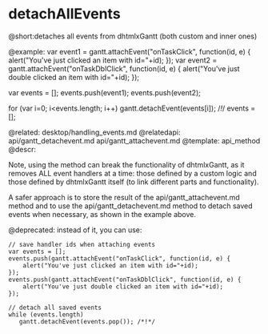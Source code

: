 detachAllEvents
=============

@short:detaches all events from dhtmlxGantt (both custom and inner ones)
	
@example:
var event1 = gantt.attachEvent("onTaskClick", function(id, e) {
    alert("You've just clicked an item with id="+id);
});
var event2 = gantt.attachEvent("onTaskDblClick", function(id, e) {
    alert("You've just double clicked an item with id="+id);
});

var events = [];
events.push(event1);
events.push(event2);

for (var i=0; i<events.length; i++)
   gantt.detachEvent(events[i]); /*!*/
events = [];



@related:
	desktop/handling_events.md
@relatedapi:
	api/gantt_detachevent.md
    api/gantt_attachevent.md
@template:	api_method
@descr:

Note, using the method can break the functionality of dhtmlxGantt, as it removes ALL event handlers at a time: those defined by a custom logic and those defined by dhtmlxGantt itself (to link different
parts and functionality). 

A safer approach is to store the result of the api/gantt_attachevent.md method and to use the api/gantt_detachevent.md method to detach saved events when necessary, as shown in the example above.

@deprecated:
instead of it, you can use:

~~~
// save handler ids when attaching events
var events = [];
events.push(gantt.attachEvent("onTaskClick", function(id, e) {
	alert("You've just clicked an item with id="+id);
});
events.push(gantt.attachEvent("onTaskDblClick", function(id, e) {
	alert("You've just double clicked an item with id="+id);
});

// detach all saved events
while (events.length)
   gantt.detachEvent(events.pop()); /*!*/
~~~
